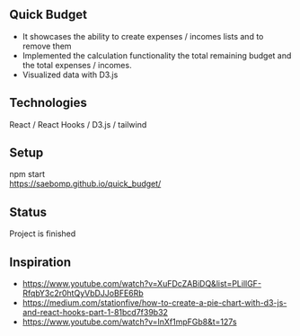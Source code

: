 ## Quick Budget
- It showcases the ability to create expenses / incomes lists and to remove them
- Implemented the calculation functionality the total remaining budget and the total expenses / incomes.
- Visualized data with D3.js
## Technologies
React / React Hooks / D3.js / tailwind
## Setup
npm start<br />
https://saebomp.github.io/quick_budget/
## Status
Project is finished
## Inspiration
- https://www.youtube.com/watch?v=XuFDcZABiDQ&list=PLillGF-RfqbY3c2r0htQyVbDJJoBFE6Rb
- https://medium.com/stationfive/how-to-create-a-pie-chart-with-d3-js-and-react-hooks-part-1-81bcd7f39b32
- https://www.youtube.com/watch?v=lnXf1mpFGb8&t=127s


